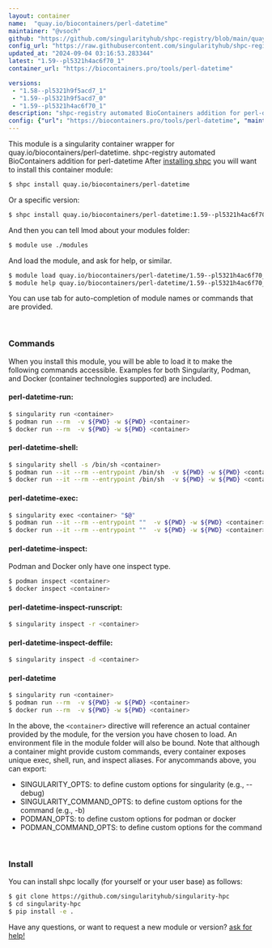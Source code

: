 ```yaml
---
layout: container
name:  "quay.io/biocontainers/perl-datetime"
maintainer: "@vsoch"
github: "https://github.com/singularityhub/shpc-registry/blob/main/quay.io/biocontainers/perl-datetime/container.yaml"
config_url: "https://raw.githubusercontent.com/singularityhub/shpc-registry/main/quay.io/biocontainers/perl-datetime/container.yaml"
updated_at: "2024-09-04 03:16:53.283344"
latest: "1.59--pl5321h4ac6f70_1"
container_url: "https://biocontainers.pro/tools/perl-datetime"

versions:
 - "1.58--pl5321h9f5acd7_1"
 - "1.59--pl5321h9f5acd7_0"
 - "1.59--pl5321h4ac6f70_1"
description: "shpc-registry automated BioContainers addition for perl-datetime"
config: {"url": "https://biocontainers.pro/tools/perl-datetime", "maintainer": "@vsoch", "description": "shpc-registry automated BioContainers addition for perl-datetime", "latest": {"1.59--pl5321h4ac6f70_1": "sha256:372a1f48112bddfd78d1c5cbdf4ffc87436ab6c53a9b44ee8a14940036f05136"}, "tags": {"1.58--pl5321h9f5acd7_1": "sha256:a6b4f54183fa36f387096f5d0566d7d376af7ce413bb5fdb0f369f550dfd70cc", "1.59--pl5321h9f5acd7_0": "sha256:829050a5ac76481ae22af618b416d93101929dd1f55427a4306b02bb3ded3375", "1.59--pl5321h4ac6f70_1": "sha256:372a1f48112bddfd78d1c5cbdf4ffc87436ab6c53a9b44ee8a14940036f05136"}, "docker": "quay.io/biocontainers/perl-datetime"}
---
```


This module is a singularity container wrapper for quay.io/biocontainers/perl-datetime.
shpc-registry automated BioContainers addition for perl-datetime
After [installing shpc](#install) you will want to install this container module:


```bash
$ shpc install quay.io/biocontainers/perl-datetime
```

Or a specific version:

```bash
$ shpc install quay.io/biocontainers/perl-datetime:1.59--pl5321h4ac6f70_1
```

And then you can tell lmod about your modules folder:

```bash
$ module use ./modules
```

And load the module, and ask for help, or similar.

```bash
$ module load quay.io/biocontainers/perl-datetime/1.59--pl5321h4ac6f70_1
$ module help quay.io/biocontainers/perl-datetime/1.59--pl5321h4ac6f70_1
```

You can use tab for auto-completion of module names or commands that are provided.

<br>

### Commands

When you install this module, you will be able to load it to make the following commands accessible.
Examples for both Singularity, Podman, and Docker (container technologies supported) are included.

#### perl-datetime-run:

```bash
$ singularity run <container>
$ podman run --rm  -v ${PWD} -w ${PWD} <container>
$ docker run --rm  -v ${PWD} -w ${PWD} <container>
```

#### perl-datetime-shell:

```bash
$ singularity shell -s /bin/sh <container>
$ podman run --it --rm --entrypoint /bin/sh  -v ${PWD} -w ${PWD} <container>
$ docker run --it --rm --entrypoint /bin/sh  -v ${PWD} -w ${PWD} <container>
```

#### perl-datetime-exec:

```bash
$ singularity exec <container> "$@"
$ podman run --it --rm --entrypoint ""  -v ${PWD} -w ${PWD} <container> "$@"
$ docker run --it --rm --entrypoint ""  -v ${PWD} -w ${PWD} <container> "$@"
```

#### perl-datetime-inspect:

Podman and Docker only have one inspect type.

```bash
$ podman inspect <container>
$ docker inspect <container>
```

#### perl-datetime-inspect-runscript:

```bash
$ singularity inspect -r <container>
```

#### perl-datetime-inspect-deffile:

```bash
$ singularity inspect -d <container>
```



#### perl-datetime

```bash
$ singularity run <container>
$ podman run --rm  -v ${PWD} -w ${PWD} <container>
$ docker run --rm  -v ${PWD} -w ${PWD} <container>
```


In the above, the `<container>` directive will reference an actual container provided
by the module, for the version you have chosen to load. An environment file in the
module folder will also be bound. Note that although a container
might provide custom commands, every container exposes unique exec, shell, run, and
inspect aliases. For anycommands above, you can export:

 - SINGULARITY_OPTS: to define custom options for singularity (e.g., --debug)
 - SINGULARITY_COMMAND_OPTS: to define custom options for the command (e.g., -b)
 - PODMAN_OPTS: to define custom options for podman or docker
 - PODMAN_COMMAND_OPTS: to define custom options for the command

<br>

### Install

You can install shpc locally (for yourself or your user base) as follows:

```bash
$ git clone https://github.com/singularityhub/singularity-hpc
$ cd singularity-hpc
$ pip install -e .
```

Have any questions, or want to request a new module or version? [ask for help!](https://github.com/singularityhub/singularity-hpc/issues)